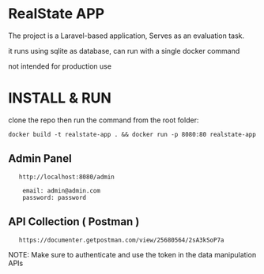 # RealState APP

The project is a Laravel-based application, Serves as an evaluation task.

it runs using sqlite as database, can run with a single docker command

not intended for production use

# INSTALL & RUN

clone the repo then run the command from the root folder:

`docker build -t realstate-app . && docker run -p 8080:80 realstate-app`

## Admin Panel

````
   http://localhost:8080/admin
   
    email: admin@admin.com
    password: password
````

## API Collection ( Postman )

````
   https://documenter.getpostman.com/view/25680564/2sA3kSoP7a
````

NOTE: Make sure to authenticate and use the token in the data manipulation APIs
